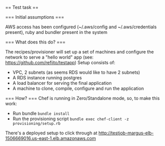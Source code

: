 == Test task ==

=== Initial assumptions ===

AWS access has been configured (~/.aws/config and ~/.aws/credentials present), ruby and bundler present in the system

=== What does this do? ===

The recipes/provisioner will set up a set of machines and configure the network to serve a "hello world" app (see: https://github.com/refiito/testapp)
Setup consists of:
  - VPC, 2 subnets (as seems RDS would like to have 2 subnets)
  - A RDS instance running postgres
  - A load balancer for serving the final application
  - A machine to clone, compile, configure and run the application

=== How? ===
Chef is running in Zero/Standalone mode, so, to make this work:
  - Run bundle `bundle install`
  - Run the provisioning script `bundle exec chef-client -z provisioning/setup.rb`

There's a deployed setup to click through at http://testjob-margus-elb-1506669016.us-east-1.elb.amazonaws.com